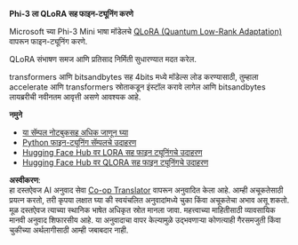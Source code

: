 <!--
CO_OP_TRANSLATOR_METADATA:
{
  "original_hash": "54b6b824568d4decb574b9e117c4f5f7",
  "translation_date": "2025-05-09T21:51:28+00:00",
  "source_file": "md/03.FineTuning/FineTuning_Qlora.md",
  "language_code": "mr"
}
-->
**Phi-3 ला QLoRA सह फाइन-ट्यूनिंग करणे**

Microsoft च्या Phi-3 Mini भाषा मॉडेलचे [QLoRA (Quantum Low-Rank Adaptation)](https://github.com/artidoro/qlora) वापरून फाइन-ट्यूनिंग करणे.

QLoRA संभाषण समज आणि प्रतिसाद निर्मिती सुधारण्यात मदत करेल.

transformers आणि bitsandbytes सह 4bits मध्ये मॉडेल्स लोड करण्यासाठी, तुम्हाला accelerate आणि transformers स्रोताकडून इंस्टॉल करावे लागेल आणि bitsandbytes लायब्ररीची नवीनतम आवृत्ती असणे आवश्यक आहे.

**नमुने**
- [या सॅम्पल नोटबुकसह अधिक जाणून घ्या](../../../../code/03.Finetuning/Phi_3_Inference_Finetuning.ipynb)
- [Python फाइन-ट्यूनिंग सॅम्पलचे उदाहरण](../../../../code/03.Finetuning/FineTrainingScript.py)
- [Hugging Face Hub वर LORA सह फाइन ट्यूनिंगचे उदाहरण](../../../../code/03.Finetuning/Phi-3-finetune-lora-python.ipynb)
- [Hugging Face Hub वर QLORA सह फाइन ट्यूनिंगचे उदाहरण](../../../../code/03.Finetuning/Phi-3-finetune-qlora-python.ipynb)

**अस्वीकरण**:  
हा दस्तऐवज AI अनुवाद सेवा [Co-op Translator](https://github.com/Azure/co-op-translator) वापरून अनुवादित केला आहे. आम्ही अचूकतेसाठी प्रयत्न करतो, तरी कृपया लक्षात घ्या की स्वयंचलित अनुवादांमध्ये चुका किंवा अचूकतेचा अभाव असू शकतो. मूळ दस्तऐवज त्याच्या स्थानिक भाषेत अधिकृत स्रोत मानला जावा. महत्त्वाच्या माहितीसाठी व्यावसायिक मानवी अनुवाद शिफारसीय आहे. या अनुवादाचा वापर केल्यामुळे उद्भवणाऱ्या कोणत्याही गैरसमजुती किंवा चुकीच्या अर्थलागीसाठी आम्ही जबाबदार नाही.
